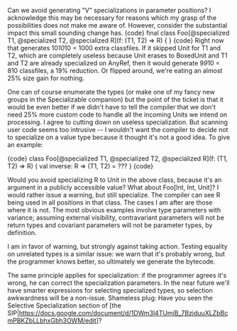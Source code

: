 Can we avoid generating "V" specializations in parameter positions? I acknowledge this may be necessary for reasons which my grasp of the possibilities does not make me aware of.  However, consider the substantial impact this small sounding change has.
{code}
final class Foo[@specialized T1, @specialized T2, @specialized R](f: (T1, T2) => R) { }
{code}
Right now that generates 10*10*10 = 1000 extra classfiles.  If it skipped Unit for T1 and T2, which are completely useless because Unit erases to BoxedUnit and T1 and T2 are already specialized on AnyRef, then it would generate 9*9*10 = 810 classfiles, a 19% reduction.  Or flipped around, we're eating an almost 25% size gain for nothing.

One can of course enumerate the types (or make one of my fancy new groups in the Specializable companion) but the point of the ticket is that it would be even better if we didn't have to tell the compiler that we don't need 25% more custom code to handle all the incoming Units we intend on processing.
I agree to cutting down on useless specialization. But scanning user code seems too intrusive -- I wouldn't want the compiler to decide not to specialize on a value type because it thought it's not a good idea. To give an example:

{code}
class Foo[@specialized T1, @specialized T2, @specialized R](f: (T1, T2) => R) {
  val inverse: R => (T1, T2) = ???
}
{code}

Would you avoid specializing R to Unit in the above class, because it's an argument in a publicly accessible value? What about Foo[Int, Int, Unit]? I would rather issue a warning, but still specialize.
The compiler can see R being used in all positions in that class.  The cases I am after are those where it is not.  The most obvious examples involve type parameters with variance; assuming external visibility, contravariant parameters will not be return types and covariant parameters will not be parameter types, by definition.

I am in favor of warning, but strongly against taking action. Testing equality on unrelated types is a similar issue: we warn that it's probably wrong, but the programmer knows better, so ultimately we generate the bytecode. 

The same principle applies for specialization: if the programmer agrees it's wrong, he can correct the specialization parameters. In the near future we'll have smarter expressions for selecting specialized types, so selection awkwardness will be a non-issue. Shameless plug: Have you seen the Selective Specialization section of [the SIP|https://docs.google.com/document/d/1DWm3l4TUmiB_7BzjduuXLZbBcmPBKZbLLbhxGbh3OWM/edit]?

